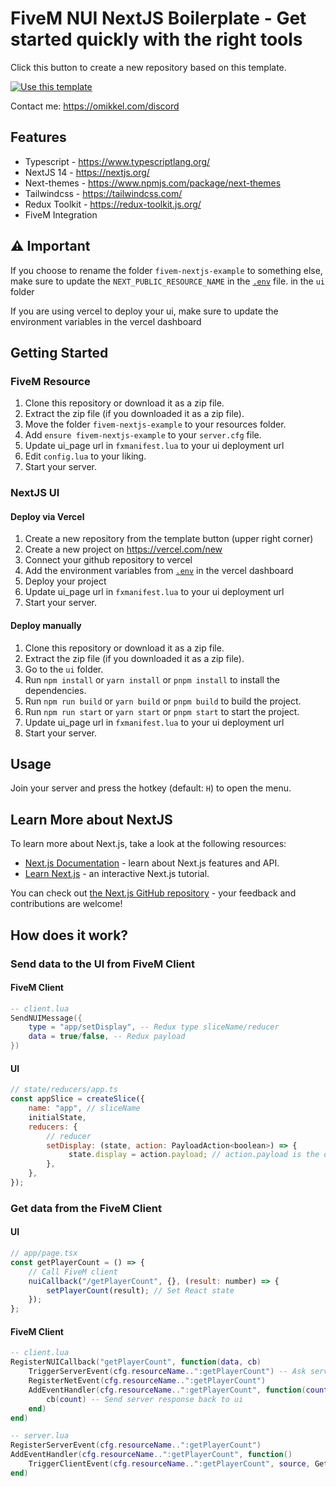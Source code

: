 # FiveM NUI NextJS Boilerplate - Get started quickly with the right tools

Click this button to create a new repository based on this template.

[![Use this template](https://img.shields.io/badge/-Use%20this%20template-blue?style=for-the-badge)](https://github.com/new?template_name=fivem-nextjs-boilerplate&template_owner=OMikkel)

Contact me: https://omikkel.com/discord

## Features

- Typescript - <https://www.typescriptlang.org/>
- NextJS 14 - <https://nextjs.org/>
- Next-themes - <https://www.npmjs.com/package/next-themes>
- Tailwindcss - <https://tailwindcss.com/>
- Redux Toolkit - <https://redux-toolkit.js.org/>
- FiveM Integration

## ⚠️ Important 

If you choose to rename the folder `fivem-nextjs-example` to something else, make sure to update the `NEXT_PUBLIC_RESOURCE_NAME` in the [`.env`](/ui/.env) file. in the `ui` folder

If you are using vercel to deploy your ui, make sure to update the environment variables in the vercel dashboard

## Getting Started

### FiveM Resource

1. Clone this repository or download it as a zip file.
2. Extract the zip file (if you downloaded it as a zip file).
3. Move the folder `fivem-nextjs-example` to your resources folder.
4. Add `ensure fivem-nextjs-example` to your `server.cfg` file.
5. Update ui_page url in `fxmanifest.lua` to your ui deployment url
6. Edit `config.lua` to your liking.
7. Start your server.

### NextJS UI

#### Deploy via Vercel

1. Create a new repository from the template button (upper right corner)
2. Create a new project on https://vercel.com/new
3. Connect your github repository to vercel
4. Add the environment variables from [`.env`](/ui/.env) in the vercel dashboard
5. Deploy your project
6. Update ui_page url in `fxmanifest.lua` to your ui deployment url
7. Start your server.

#### Deploy manually

1. Clone this repository or download it as a zip file.
2. Extract the zip file (if you downloaded it as a zip file).
3. Go to the `ui` folder.
4. Run `npm install` or `yarn install` or `pnpm install` to install the dependencies.
5. Run `npm run build` or `yarn build` or `pnpm build` to build the project.
6. Run `npm run start` or `yarn start` or `pnpm start` to start the project.
7. Update ui_page url in `fxmanifest.lua` to your ui deployment url
8. Start your server.

## Usage

Join your server and press the hotkey (default: `H`) to open the menu.

## Learn More about NextJS

To learn more about Next.js, take a look at the following resources:

- [Next.js Documentation](https://nextjs.org/docs) - learn about Next.js features and API.
- [Learn Next.js](https://nextjs.org/learn) - an interactive Next.js tutorial.

You can check out [the Next.js GitHub repository](https://github.com/vercel/next.js/) - your feedback and contributions are welcome!

## How does it work?

### Send data to the UI from FiveM Client

#### FiveM Client

```lua
-- client.lua
SendNUIMessage({
    type = "app/setDisplay", -- Redux type sliceName/reducer
    data = true/false, -- Redux payload
})
```

#### UI

```js
// state/reducers/app.ts
const appSlice = createSlice({
    name: "app", // sliceName
    initialState,
    reducers: {
        // reducer
        setDisplay: (state, action: PayloadAction<boolean>) => {
             state.display = action.payload; // action.payload is the data from the FiveM client
        },
    },
});
```

### Get data from the FiveM Client

#### UI

```js
// app/page.tsx
const getPlayerCount = () => {
    // Call FiveM client
    nuiCallback("/getPlayerCount", {}, (result: number) => {
        setPlayerCount(result); // Set React state
    });
};
```

#### FiveM Client

```lua
-- client.lua
RegisterNUICallback("getPlayerCount", function(data, cb)
    TriggerServerEvent(cfg.resourceName..":getPlayerCount") -- Ask server for data
    RegisterNetEvent(cfg.resourceName..":getPlayerCount")
    AddEventHandler(cfg.resourceName..":getPlayerCount", function(count)
        cb(count) -- Send server response back to ui
    end)
end)
```

```lua
-- server.lua
RegisterServerEvent(cfg.resourceName..":getPlayerCount")
AddEventHandler(cfg.resourceName..":getPlayerCount", function()
    TriggerClientEvent(cfg.resourceName..":getPlayerCount", source, GetNumPlayerIndices()) -- Respond to client with player count
end)
```
